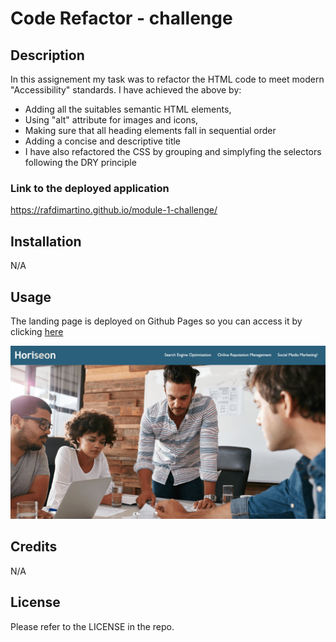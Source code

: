 # Code Refactor - challenge

## Description
In this assignement my task was to refactor the HTML code to meet modern "Accessibility" standards.
I have achieved the above by:
- Adding all the suitables semantic HTML elements, 
- Using "alt" attribute for images and icons,
- Making sure that all heading elements fall in sequential order
- Adding a concise and descriptive title
- I have also refactored the CSS by grouping and simplyfing the selectors following the DRY principle

### Link to the deployed application 
https://rafdimartino.github.io/module-1-challenge/

## Installation
N/A

## Usage
The landing page is deployed on Github Pages so you can access it by clicking [here](https://rafdimartino.github.io/module-1-challenge/)

![**screenshot of the application**](assets/images/application-screenshot.jpg)

## Credits
N/A

## License
Please refer to the LICENSE in the repo.